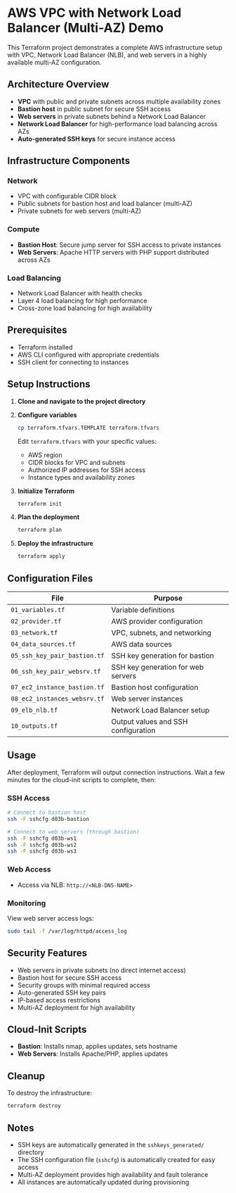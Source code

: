 # AWS VPC with Network Load Balancer (Multi-AZ) Demo

This Terraform project demonstrates a complete AWS infrastructure setup with VPC, Network Load Balancer (NLB), and web servers in a highly available multi-AZ configuration.

## Architecture Overview

- **VPC** with public and private subnets across multiple availability zones
- **Bastion host** in public subnet for secure SSH access
- **Web servers** in private subnets behind a Network Load Balancer
- **Network Load Balancer** for high-performance load balancing across AZs
- **Auto-generated SSH keys** for secure instance access

## Infrastructure Components

### Network
- VPC with configurable CIDR block
- Public subnets for bastion host and load balancer (multi-AZ)
- Private subnets for web servers (multi-AZ)

### Compute
- **Bastion Host**: Secure jump server for SSH access to private instances
- **Web Servers**: Apache HTTP servers with PHP support distributed across AZs

### Load Balancing
- Network Load Balancer with health checks
- Layer 4 load balancing for high performance
- Cross-zone load balancing for high availability

## Prerequisites

- Terraform installed
- AWS CLI configured with appropriate credentials
- SSH client for connecting to instances

## Setup Instructions

1. **Clone and navigate to the project directory**

2. **Configure variables**
   ```bash
   cp terraform.tfvars.TEMPLATE terraform.tfvars
   ```
   Edit `terraform.tfvars` with your specific values:
   - AWS region
   - CIDR blocks for VPC and subnets
   - Authorized IP addresses for SSH access
   - Instance types and availability zones

3. **Initialize Terraform**
   ```bash
   terraform init
   ```

4. **Plan the deployment**
   ```bash
   terraform plan
   ```

5. **Deploy the infrastructure**
   ```bash
   terraform apply
   ```

## Configuration Files

| File | Purpose |
|------|---------| 
| `01_variables.tf` | Variable definitions |
| `02_provider.tf` | AWS provider configuration |
| `03_network.tf` | VPC, subnets, and networking |
| `04_data_sources.tf` | AWS data sources |
| `05_ssh_key_pair_bastion.tf` | SSH key generation for bastion |
| `06_ssh_key_pair_websrv.tf` | SSH key generation for web servers |
| `07_ec2_instance_bastion.tf` | Bastion host configuration |
| `08_ec2_instances_websrv.tf` | Web server instances |
| `09_elb_nlb.tf` | Network Load Balancer setup |
| `10_outputs.tf` | Output values and SSH configuration |

## Usage

After deployment, Terraform will output connection instructions. Wait a few minutes for the cloud-init scripts to complete, then:

### SSH Access
```bash
# Connect to bastion host
ssh -F sshcfg d03b-bastion

# Connect to web servers (through bastion)
ssh -F sshcfg d03b-ws1
ssh -F sshcfg d03b-ws2
ssh -F sshcfg d03b-ws3
```

### Web Access
- Access via NLB: `http://<NLB-DNS-NAME>`

### Monitoring
View web server access logs:
```bash
sudo tail -f /var/log/httpd/access_log
```

## Security Features

- Web servers in private subnets (no direct internet access)
- Bastion host for secure SSH access
- Security groups with minimal required access
- Auto-generated SSH key pairs
- IP-based access restrictions
- Multi-AZ deployment for high availability

## Cloud-Init Scripts

- **Bastion**: Installs nmap, applies updates, sets hostname
- **Web Servers**: Installs Apache/PHP, applies updates

## Cleanup

To destroy the infrastructure:
```bash
terraform destroy
```

## Notes

- SSH keys are automatically generated in the `sshkeys_generated/` directory
- The SSH configuration file (`sshcfg`) is automatically created for easy access
- Multi-AZ deployment provides high availability and fault tolerance
- All instances are automatically updated during provisioning